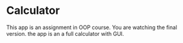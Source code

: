 # Calculator
This app is an assignment in OOP course. You are watching the final version. 
the app is an a full calculator with GUI.
